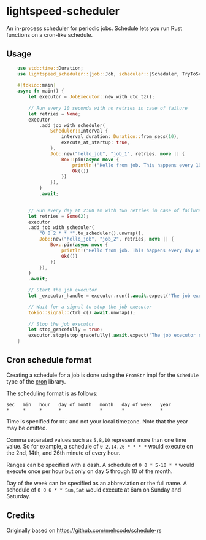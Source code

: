 # lightspeed-scheduler

An in-process scheduler for periodic jobs. Schedule lets you run Rust functions on a cron-like schedule.


## Usage

```rust
    use std::time::Duration;
    use lightspeed_scheduler::{job::Job, scheduler::{Scheduler, TryToScheduler}, JobExecutor};
    
    #[tokio::main]
    async fn main() {
        let executor = JobExecutor::new_with_utc_tz();
    
        // Run every 10 seconds with no retries in case of failure
        let retries = None;
        executor
            .add_job_with_scheduler(
                Scheduler::Interval {
                    interval_duration: Duration::from_secs(10),
                    execute_at_startup: true,
                },
                Job::new("hello_job", "job_1", retries, move || {
                    Box::pin(async move {
                        println!("Hello from job. This happens every 10 seconds!");
                        Ok(())
                    })
                }),
            )
            .await;
    

        // Run every day at 2:00 am with two retries in case of failure
        let retries = Some(2);
        executor
        .add_job_with_scheduler(
            "0 0 2 * * *".to_scheduler().unwrap(),
            Job::new("hello_job", "job_2", retries, move || {
                Box::pin(async move {
                    println!("Hello from job. This happens every day at 2 am!");
                    Ok(())
                })
            }),
        )
        .await;

        // Start the job executor
        let _executor_handle = executor.run().await.expect("The job executor should run!");

        // Wait for a signal to stop the job executor
        tokio::signal::ctrl_c().await.unwrap();
        
        // Stop the job executor
        let stop_gracefully = true;
        executor.stop(stop_gracefully).await.expect("The job executor should stop!");
    }
```

## Cron schedule format
Creating a schedule for a job is done using the `FromStr` impl for the
`Schedule` type of the [cron](https://github.com/zslayton/cron) library.

The scheduling format is as follows:

```text
sec   min   hour   day of month   month   day of week   year
*     *     *      *              *       *             *
```

Time is specified for `UTC` and not your local timezone. Note that the year may
be omitted.

Comma separated values such as `5,8,10` represent more than one time value. So
for example, a schedule of `0 2,14,26 * * * *` would execute on the 2nd, 14th,
and 26th minute of every hour.

Ranges can be specified with a dash. A schedule of `0 0 * 5-10 * *` would
execute once per hour but only on day 5 through 10 of the month.

Day of the week can be specified as an abbreviation or the full name. A
schedule of `0 0 6 * * Sun,Sat` would execute at 6am on Sunday and Saturday.

## Credits

Originally based on https://github.com/mehcode/schedule-rs
